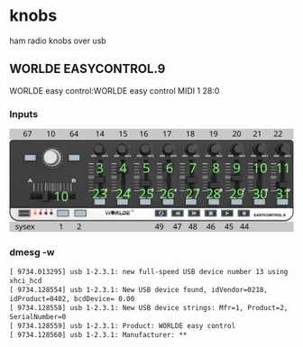 # knobs
ham radio knobs over usb

## WORLDE EASYCONTROL.9

WORLDE easy control:WORLDE easy control MIDI 1 28:0

### Inputs

![](assets/easycontrol9.svg)

### dmesg -w

```
[ 9734.013295] usb 1-2.3.1: new full-speed USB device number 13 using xhci_hcd
[ 9734.128554] usb 1-2.3.1: New USB device found, idVendor=0218, idProduct=0402, bcdDevice= 0.00
[ 9734.128558] usb 1-2.3.1: New USB device strings: Mfr=1, Product=2, SerialNumber=0
[ 9734.128559] usb 1-2.3.1: Product: WORLDE easy control
[ 9734.128560] usb 1-2.3.1: Manufacturer: **
```
